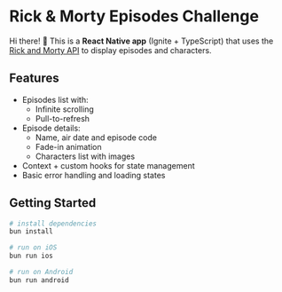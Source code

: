 # Rick & Morty Episodes Challenge

Hi there! 🌸 This is a **React Native app** (Ignite + TypeScript) that uses the [Rick and Morty API](https://rickandmortyapi.com) to display episodes and characters.  


## Features

- Episodes list with:
  - Infinite scrolling
  - Pull-to-refresh
- Episode details:
  - Name, air date and episode code
  - Fade-in animation
  - Characters list with images
- Context + custom hooks for state management
- Basic error handling and loading states



## Getting Started

```bash
# install dependencies
bun install

# run on iOS
bun run ios

# run on Android
bun run android
```